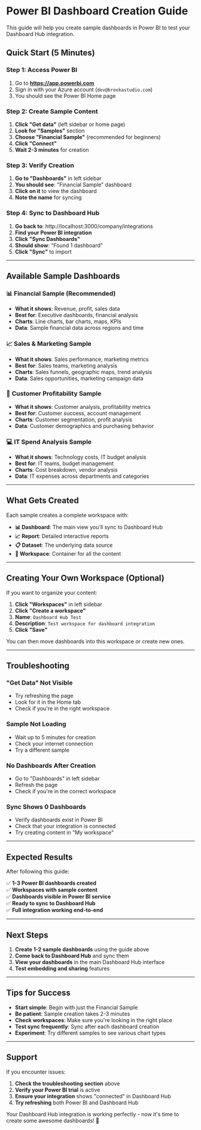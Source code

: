 # Power BI Dashboard Creation Guide

This guide will help you create sample dashboards in Power BI to test your Dashboard Hub integration.

## Quick Start (5 Minutes)

### Step 1: Access Power BI
1. Go to **https://app.powerbi.com**
2. Sign in with your Azure account (`dev@brookastudio.com`)
3. You should see the Power BI Home page

### Step 2: Create Sample Content
1. **Click "Get data"** (left sidebar or home page)
2. **Look for "Samples"** section
3. **Choose "Financial Sample"** (recommended for beginners)
4. **Click "Connect"**
5. **Wait 2-3 minutes** for creation

### Step 3: Verify Creation
1. **Go to "Dashboards"** in left sidebar
2. **You should see**: "Financial Sample" dashboard
3. **Click on it** to view the dashboard
4. **Note the name** for syncing

### Step 4: Sync to Dashboard Hub
1. **Go back to**: http://localhost:3000/company/integrations
2. **Find your Power BI integration**
3. **Click "Sync Dashboards"**
4. **Should show**: "Found 1 dashboard"
5. **Click "Sync"** to import

---

## Available Sample Dashboards

### 📊 **Financial Sample** (Recommended)
- **What it shows**: Revenue, profit, sales data
- **Best for**: Executive dashboards, financial analysis
- **Charts**: Line charts, bar charts, maps, KPIs
- **Data**: Sample financial data across regions and time

### 📈 **Sales & Marketing Sample**
- **What it shows**: Sales performance, marketing metrics
- **Best for**: Sales teams, marketing analysis
- **Charts**: Sales funnels, geographic maps, trend analysis
- **Data**: Sales opportunities, marketing campaign data

### 👥 **Customer Profitability Sample**
- **What it shows**: Customer analysis, profitability metrics
- **Best for**: Customer success, account management
- **Charts**: Customer segmentation, profit analysis
- **Data**: Customer demographics and purchasing behavior

### 💻 **IT Spend Analysis Sample**
- **What it shows**: Technology costs, IT budget analysis
- **Best for**: IT teams, budget management
- **Charts**: Cost breakdown, vendor analysis
- **Data**: IT expenses across departments and categories

---

## What Gets Created

Each sample creates a complete workspace with:

- **📊 Dashboard**: The main view you'll sync to Dashboard Hub
- **📈 Report**: Detailed interactive reports
- **📋 Dataset**: The underlying data source
- **🏢 Workspace**: Container for all the content

---

## Creating Your Own Workspace (Optional)

If you want to organize your content:

1. **Click "Workspaces"** in left sidebar
2. **Click "Create a workspace"**
3. **Name**: `Dashboard Hub Test`
4. **Description**: `Test workspace for dashboard integration`
5. **Click "Save"**

You can then move dashboards into this workspace or create new ones.

---

## Troubleshooting

### "Get Data" Not Visible
- Try refreshing the page
- Look for it in the Home tab
- Check if you're in the right workspace

### Sample Not Loading
- Wait up to 5 minutes for creation
- Check your internet connection
- Try a different sample

### No Dashboards After Creation
- Go to "Dashboards" in left sidebar
- Refresh the page
- Check if you're in the correct workspace

### Sync Shows 0 Dashboards
- Verify dashboards exist in Power BI
- Check that your integration is connected
- Try creating content in "My workspace"

---

## Expected Results

After following this guide:

✅ **1-3 Power BI dashboards created**  
✅ **Workspaces with sample content**  
✅ **Dashboards visible in Power BI service**  
✅ **Ready to sync to Dashboard Hub**  
✅ **Full integration working end-to-end**

---

## Next Steps

1. **Create 1-2 sample dashboards** using the guide above
2. **Come back to Dashboard Hub** and sync them
3. **View your dashboards** in the main Dashboard Hub interface
4. **Test embedding and sharing** features

---

## Tips for Success

- **Start simple**: Begin with just the Financial Sample
- **Be patient**: Sample creation takes 2-3 minutes
- **Check workspaces**: Make sure you're looking in the right place
- **Test sync frequently**: Sync after each dashboard creation
- **Experiment**: Try different samples to see various chart types

---

## Support

If you encounter issues:

1. **Check the troubleshooting section** above
2. **Verify your Power BI trial** is active
3. **Ensure your integration** shows "connected" in Dashboard Hub
4. **Try refreshing** both Power BI and Dashboard Hub

Your Dashboard Hub integration is working perfectly - now it's time to create some awesome dashboards! 🎉
